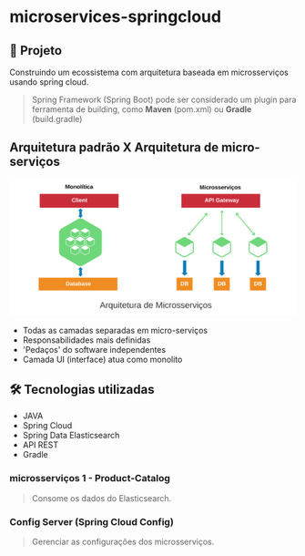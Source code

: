 # microservices-springcloud

## 💬 Projeto

Construindo um ecossistema com arquitetura baseada em microsserviços usando spring cloud.

> Spring Framework (Spring Boot) pode ser considerado um plugin para ferramenta de building, como <strong>Maven</strong> (pom.xml) ou <strong>Gradle</strong> (build.gradle)

## Arquitetura padrão X Arquitetura de micro-serviços
<img src=".github/fluxo-mocroservices.png" alt="img-microservice"/>

- Todas as camadas separadas em micro-serviços
- Responsabilidades mais definidas
- 'Pedaços' do software independentes
- Camada UI (interface) atua como monolito

## 🛠️ Tecnologias utilizadas

- JAVA
- Spring Cloud
- Spring Data Elasticsearch
- API REST
- Gradle

### microsserviços 1 - Product-Catalog

> Consome os dados do Elasticsearch.

### Config Server (Spring Cloud Config)

> Gerenciar as configurações dos microsserviços. 
